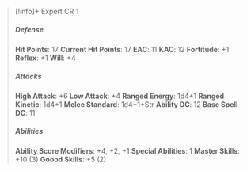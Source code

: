 > [!info]+ Expert CR 1
> ##### Defense
> **Hit Points**: 17
> **Current Hit Points**: 17
> **EAC**: 11
> **KAC**: 12
> **Fortitude**: +1
> **Reflex**: +1
> **Will**: +4
> ##### Attacks
> **High Attack**: +6
> **Low Attack**: +4
> **Ranged Energy**: 1d4+1
> **Ranged Kinetic**: 1d4+1
> **Melee Standard**: 1d4+1+Str
> **Ability DC**: 12
> **Base Spell DC**: 11
> ##### Abilities
> **Ability Score Modifiers**: +4, +2, +1
> **Special Abilities**: 1
> **Master Skills**: +10 (3)
> **Goood Skills**: +5 (2)
